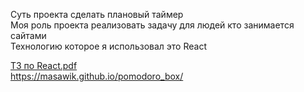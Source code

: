 Суть проекта сделать плановый таймер<br>
Mоя роль проекта реализовать задачу для людей кто занимается сайтами<br>
Технологию которое я использовал это React 

[ТЗ по React.pdf](https://github.com/Denison1526/Pomodoro/files/12504051/React.pdf)<br>
https://masawik.github.io/pomodoro_box/
